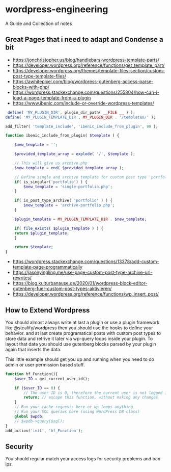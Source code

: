 # wordpress-engineering
A Guide and Collection of notes


## Great Pages that i need to adapt and Condense a bit

- https://jonchristopher.us/blog/handlebars-wordpress-template-parts/
- https://developer.wordpress.org/reference/functions/get_template_part/
- https://developer.wordpress.org/themes/template-files-section/custom-post-type-template-files/
- https://awhitepixel.com/blog/wordpress-gutenberg-access-parse-blocks-with-php/
- https://wordpress.stackexchange.com/questions/255804/how-can-i-load-a-page-template-from-a-plugin
- https://www.ibenic.com/include-or-override-wordpress-templates/
```php
 define( 'MY_PLUGIN_DIR', plugin_dir_path( __FILE __ ) );
define( 'MY_PLUGIN_TEMPLATE_DIR', MY_PLUGIN_DIR . '/templates/' );

add_filter( 'template_include', 'ibenic_include_from_plugin', 99 );

function ibenic_include_from_plugin( $template ) {

    $new_template = '';

    $provided_template_array = explode( '/', $template );

    // This will give us archive.php
    $new_template = end( $provided_template_array );

    // Define single and archive template for custom post type 'portfolio'
    if( is_singular('portfolio') ) {
        $new_template = 'single-portfolio.php';
    }

    if( is_post_type_archive( 'portfolio' ) ) {
        $new_template = 'archive-portfolio.php';
    }

    $plugin_template = MY_PLUGIN_TEMPLATE_DIR . $new_template;

    if( file_exists( $plugin_template ) ) {
    return $plugin_template;
    }

    return $template;
}
 ```
- https://wordpress.stackexchange.com/questions/13378/add-custom-template-page-programmatically
- https://jasonyingling.me/use-page-custom-post-type-archive-url-rewrites/
- https://blog.kulturbanause.de/2020/01/wordpress-block-editor-gutenberg-fuer-custom-post-types-aktivieren/
- https://developer.wordpress.org/reference/functions/wp_insert_post/

## How to Extend Wordpress
You should almost always write at last a plugin or use a plugin framework like @stealify/wordpress
then you should use the hooks to define your behavior. and at last create programatical posts with 
custom post types to store data and retrive it later via wp-query loops inside your plugin. To layout that 
data you should use gutenberg blocks parsed by your plugin again that inserts the data.

This little example should get you up and running when you need to do admin or user permission based stuff.
```php
function hf_Function(){
    $user_ID = get_current_user_id(); 

    if ($user_ID == 0) {
        // The user ID is 0, therefore the current user is not logged in
        return; // escape this function, without making any changes
    }
    // Run your cache requests here or wp loops anything
    // Run your SQL queries here (using WordPress DB class)
    global $wpdb;
    // $wpdb->query($sql);
}
add_action('init', 'hf_Function');
```


## Security
You should regular match your access logs for security problems and ban ips.
